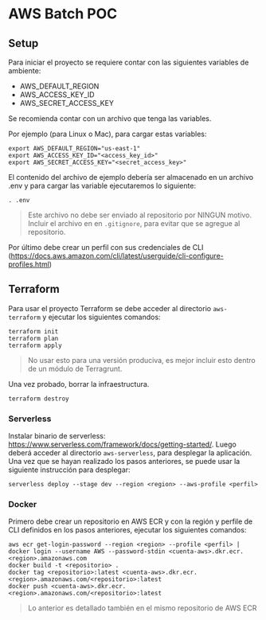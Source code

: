 # AWS Batch POC

## Setup

Para iniciar el proyecto se requiere contar con las siguientes variables de ambiente:
- AWS_DEFAULT_REGION
- AWS_ACCESS_KEY_ID
- AWS_SECRET_ACCESS_KEY

Se recomienda contar con un archivo que tenga las variables. 

Por ejemplo (para Linux o Mac), para cargar estas variables:

```shell
export AWS_DEFAULT_REGION="us-east-1"
export AWS_ACCESS_KEY_ID="<access_key_id>"
export AWS_SECRET_ACCESS_KEY="<secret_access_key>"
```

El contenido del archivo de ejemplo debería ser almacenado en un archivo .env y para cargar las variable ejecutaremos lo siguiente:

```shell
. .env
```

> Este archivo no debe ser enviado al repositorio por NINGUN motivo. Incluir el archivo en en `.gitignore`, para evitar que se agregue al repositorio.

Por último debe crear un perfil con sus credenciales de CLI (https://docs.aws.amazon.com/cli/latest/userguide/cli-configure-profiles.html)

## Terraform

Para usar el proyecto Terraform se debe acceder al directorio `aws-terraform` y ejecutar los siguientes comandos:

```shell
terraform init
terraform plan
terraform apply
```

> No usar esto para una versión produciva, es mejor incluir esto dentro de un módulo de Terragrunt.

Una vez probado, borrar la infraestructura.

```shell
terraform destroy
```

### Serverless

Instalar binario de serverless: https://www.serverless.com/framework/docs/getting-started/. Luego deberá acceder al directorio `aws-serverless`, para desplegar la aplicación. Una vez que se hayan realizado los pasos anteriores, se puede usar la siguiente instrucción para desplegar:

```shell
serverless deploy --stage dev --region <region> --aws-profile <perfil>
```

### Docker

Primero debe crear un repositorio en AWS ECR y con la región y perfile de CLI definidos en los pasos anteriores, ejecutar los siguientes comandos:

```shell
aws ecr get-login-password --region <region> --profile <perfil> | docker login --username AWS --password-stdin <cuenta-aws>.dkr.ecr.<region>.amazonaws.com
docker build -t <repositorio> .
docker tag <repositorio>:latest <cuenta-aws>.dkr.ecr.<region>.amazonaws.com/<repositorio>:latest
docker push <cuenta-aws>.dkr.ecr.<region>.amazonaws.com/<repositorio>:latest
```

> Lo anterior es detallado también en el mismo repositorio de AWS ECR
